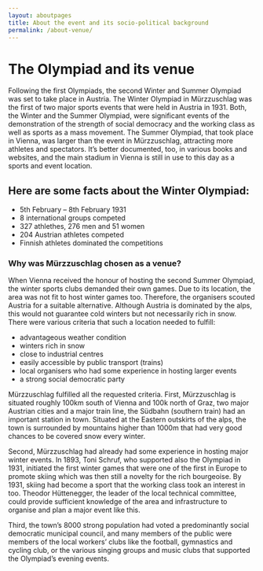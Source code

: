 ```yaml
---
layout: aboutpages
title: About the event and its socio-political background
permalink: /about-venue/
---
```


<h1>The Olympiad and its venue </h1>
<p><span class="information">Following the first Olympiads, the second Winter and Summer Olympiad was set to take place in Austria. The Winter Olympiad in Mürzzuschlag was the first of two major sports events that were held in Austria in 1931. Both, the Winter and the Summer Olympiad, were significant events of the demonstration of the strength of social democracy and the working class as well as sports as a mass movement. The Summer Olympiad, that took place in Vienna, was larger than the event in Mürzzuschlag, attracting more athletes and spectators. It’s better documented, too, in various books and websites, and the main stadium in Vienna is still in use to this day as a sports and event location.</span></p>
<h2>Here are some facts about the Winter Olympiad:</h2>
<div class="facts-list">
    <ul>
        <li>5th February – 8th February 1931</li>
        <li>8 international groups competed</li>
        <li>327 athlethes, 276 men and 51 women</li>
        <li>204 Austrian athletes competed</li>
        <li>Finnish athletes dominated the competitions</li>
    </ul>
</div>
<h3>Why was Mürzzuschlag chosen as a venue?</h3>
<p><span class="information">When Vienna received the honour of hosting the second Summer Olympiad, the winter sports clubs demanded their own games. Due to its location, the area was not fit to host winter games too. Therefore, the organisers scouted Austria for a suitable alternative. Although Austria is dominated by the alps, this would not guarantee cold winters but not necessarily rich in snow. There were various criteria that such a location needed to fulfill:</span></p>
<div class="facts-list">
    <ul>
        <li>advantageous weather condition</li>
        <li>winters rich in snow</li>
        <li>close to industrial centres</li>
        <li>easily accessible by public transport (trains)</li>
        <li>local organisers who had some experience in hosting larger events</li>
        <li>a strong social democratic party</li>
    </ul>
</div>
<p><span class="information">Mürzzuschlag fulfilled all the requested criteria. First, Mürzzuschlag is situated roughly 100km south of Vienna and 100k north of Graz, two major Austrian cities and a major train line, the Südbahn (southern train) had an important station in town. Situated at the Eastern outskirts of the alps, the town is surrounded by mountains higher than 1000m that had very good chances to be covered snow every winter.</span></p> 
<p><span class="information">Second, Mürzzuschlag had already had some experience in hosting major winter events. In 1893, Toni Schruf, who supported also the Olympiad in 1931, initiated the first winter games that were one of the first in Europe to promote skiing which was then still a novelty for the rich bourgeoise. By 1931, skiing had become a sport that the working class took an interest in too. Theodor Hüttenegger, the leader of the local technical committee, could provide sufficient knowledge of the area and infrastructure to organise and plan a major event like this.</span></p>
<p><span class="information">Third, the town’s 8000 strong population had voted a predominantly social democratic municipal council, and many members of the public were members of the local workers’ clubs like the football, gymnastics and cycling club, or the various singing groups and music clubs that supported the Olympiad’s evening events.</span></p>






<!--This is the base Jekyll theme. You can find out more info about customizing your Jekyll theme, as well as basic Jekyll usage documentation at [jekyllrb.com](https://jekyllrb.com/)

You can find the source code for Minima at GitHub:
[jekyll][jekyll-organization] /
[minima](https://github.com/jekyll/minima)

You can find the source code for Jekyll at GitHub:
[jekyll][jekyll-organization] /
[jekyll](https://github.com/jekyll/jekyll)


[jekyll-organization]: https://github.com/jekyll-->
